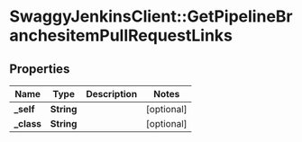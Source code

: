 # SwaggyJenkinsClient::GetPipelineBranchesitemPullRequestLinks

## Properties
Name | Type | Description | Notes
------------ | ------------- | ------------- | -------------
**_self** | **String** |  | [optional] 
**_class** | **String** |  | [optional] 


